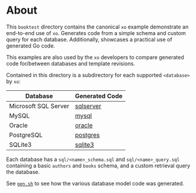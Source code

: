 # About

This `booktest` directory contains the canonical `xo` example demonstrate an
end-to-end use of `xo`. Generates code from a simple schema and custom query
for each database. Additionally, showcases a practical use of generated Go
code.

This examples are also used by the `xo` developers to compare generated code
for/between databases and template revisions.

Contained in this directory is a subdirectory for each supported `<database>`
by `xo`:

| Database             | Generated Code          |
|----------------------|-------------------------|
| Microsoft SQL Server | [sqlserver](sqlserver/) |
| MySQL                | [mysql](mysql/)         |
| Oracle               | [oracle](oracle/)       |
| PostgreSQL           | [postgres](postgres/)   |
| SQLite3              | [sqlite3](sqlite3/)     |

Each database has a `sql/<name>_schema.sql` and `sql/<name>_query.sql`
containing a basic `authors` and `books` schema, and a custom retrieval query
the database.

See [`gen.sh`](gen.sh) to see how the various database model code was
generated.
